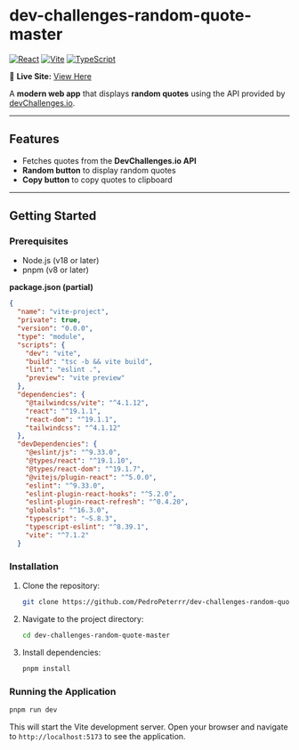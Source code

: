 # dev-challenges-random-quote-master
[![React](https://img.shields.io/badge/react-%2320232a.svg?style=for-the-badge&logo=react&logoColor=%2361DAFB)](https://reactjs.org/)
[![Vite](https://img.shields.io/badge/vite-%23646CFF.svg?style=for-the-badge&logo=vite&logoColor=white)](https://vitejs.dev/)
[![TypeScript](https://img.shields.io/badge/TypeScript-%23007ACC.svg?style=for-the-badge&logo=typescript&logoColor=white)](https://www.w3schools.com/typescript/index.php)

🔗 **Live Site:** <a href="https://your-live-site-link.com" target="_blank" rel="noreferrer">View Here</a>

A **modern web app** that displays **random quotes** using the API provided by [devChallenges.io](https://devchallenges.io/).  

---

## Features

- Fetches quotes from the **DevChallenges.io API**  
- **Random button** to display random quotes  
- **Copy button** to copy quotes to clipboard  

---

## Getting Started

### Prerequisites

- Node.js (v18 or later)
- pnpm (v8 or later)

**package.json (partial)**

```json
{
  "name": "vite-project",
  "private": true,
  "version": "0.0.0",
  "type": "module",
  "scripts": {
    "dev": "vite",
    "build": "tsc -b && vite build",
    "lint": "eslint .",
    "preview": "vite preview"
  },
  "dependencies": {
    "@tailwindcss/vite": "^4.1.12",
    "react": "^19.1.1",
    "react-dom": "^19.1.1",
    "tailwindcss": "^4.1.12"
  },
  "devDependencies": {
    "@eslint/js": "^9.33.0",
    "@types/react": "^19.1.10",
    "@types/react-dom": "^19.1.7",
    "@vitejs/plugin-react": "^5.0.0",
    "eslint": "^9.33.0",
    "eslint-plugin-react-hooks": "^5.2.0",
    "eslint-plugin-react-refresh": "^0.4.20",
    "globals": "^16.3.0",
    "typescript": "~5.8.3",
    "typescript-eslint": "^8.39.1",
    "vite": "^7.1.2"
  }
```
### Installation

1. Clone the repository:
   ```bash
   git clone https://github.com/PedroPeterrr/dev-challenges-random-quote-master.git
   ```
2. Navigate to the project directory:
   ```bash
   cd dev-challenges-random-quote-master
   ```
3. Install dependencies:
   ```bash
   pnpm install
   ```

### Running the Application

```bash
pnpm run dev
```
This will start the Vite development server. Open your browser and navigate to `http://localhost:5173` to see the application.
